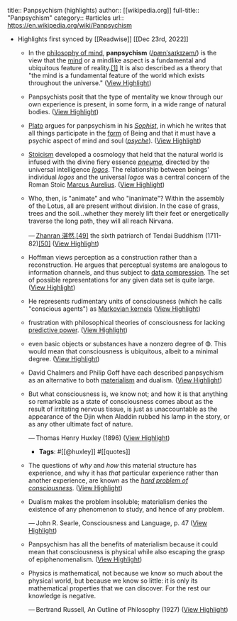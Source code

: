 title:: Panpsychism (highlights)
author:: [[wikipedia.org]]
full-title:: "Panpsychism"
category:: #articles
url:: https://en.wikipedia.org/wiki/Panpsychism

- Highlights first synced by [[Readwise]] [[Dec 23rd, 2022]]
	- In the [philosophy of mind](https://en.wikipedia.org/wiki/Philosophy_of_mind), **panpsychism** ([/pænˈsaɪkɪzəm/](https://en.wikipedia.org/wiki/Help:IPA/English)) is the view that the [mind](https://en.wikipedia.org/wiki/Mind) or a mindlike aspect is a fundamental and ubiquitous feature of reality.[[1]](https://en.wikipedia.org/wiki/Panpsychism#cite_note-sep-panpsych-1) It is also described as a theory that "the mind is a fundamental feature of the world which exists throughout the universe." ([View Highlight](https://read.readwise.io/read/01gmz1xc9a8wt7mh7ncj5csky8))
	- Panpsychists posit that the type of mentality we know through our own experience is present, in some form, in a wide range of natural bodies. ([View Highlight](https://read.readwise.io/read/01gmz1yhd7ndt1psxt4jm9m9p6))
	- [Plato](https://en.wikipedia.org/wiki/Plato) argues for panpsychism in his *[Sophist](https://en.wikipedia.org/wiki/Sophist_(dialogue))*, in which he writes that all things participate in the [form](https://en.wikipedia.org/wiki/Platonic_form) of Being and that it must have a psychic aspect of mind and soul (*[psyche](https://en.wikipedia.org/wiki/Psyche_(psychology))*). ([View Highlight](https://read.readwise.io/read/01gmz200hcbg5te0rpkt606w3z))
	- [Stoicism](https://en.wikipedia.org/wiki/Stoicism) developed a cosmology that held that the natural world is infused with the divine fiery essence *[pneuma](https://en.wikipedia.org/wiki/Pneuma_(Stoic))*, directed by the universal intelligence *[logos](https://en.wikipedia.org/wiki/Logos)*. The relationship between beings' individual *logos* and the universal *logos* was a central concern of the Roman Stoic [Marcus Aurelius](https://en.wikipedia.org/wiki/Marcus_Aurelius). ([View Highlight](https://read.readwise.io/read/01gmz20ech3cedbhqmgfk3e8z7))
	- Who, then, is "animate" and who "inanimate"? Within the assembly of the Lotus, all are present without division. In the case of grass, trees and the soil...whether they merely lift their feet or energetically traverse the long path, they will all reach Nirvana.
	  
	  — [Zhanran 湛然](https://en.wikipedia.org/wiki/Zhanran),[[49]](https://en.wikipedia.org/wiki/Panpsychism#cite_note-Parks-49) the sixth patriarch of Tendai Buddhism (1711-82)[[50]](https://en.wikipedia.org/wiki/Panpsychism#cite_note-50) ([View Highlight](https://read.readwise.io/read/01gmz237k9h9vb8wjy9tdx6khr))
	- Hoffman views perception as a construction rather than a reconstruction. He argues that perceptual systems are analogous to information channels, and thus subject to [data compression](https://en.wikipedia.org/wiki/Data_compression). The set of possible representations for any given data set is quite large. ([View Highlight](https://read.readwise.io/read/01gmz255pjqtt9heb8jz8t9c7b))
	- He represents rudimentary units of consciousness (which he calls "conscious agents") as [Markovian kernels](https://en.wikipedia.org/wiki/Markovian_kernel) ([View Highlight](https://read.readwise.io/read/01gmz25j9avw95zbghvpyr0xs3))
	- frustration with philosophical theories of consciousness for lacking [predictive power](https://en.wikipedia.org/wiki/Predictive_power). ([View Highlight](https://read.readwise.io/read/01gmz27dd9rwv2t7b26enttgbm))
	- even basic objects or substances have a nonzero degree of Φ. This would mean that consciousness is ubiquitous, albeit to a minimal degree. ([View Highlight](https://read.readwise.io/read/01gmz28e6y7vzha9ywb5pxv0xh))
	- David Chalmers and Philip Goff have each described panpsychism as an alternative to both [materialism](https://en.wikipedia.org/wiki/Materialism) and dualism. ([View Highlight](https://read.readwise.io/read/01gmz28xtevf6jva6da8w2f04p))
	- But what consciousness is, we know not; and how it is that anything so remarkable as a state of consciousness comes about as the result of irritating nervous tissue, is just as unaccountable as the appearance of the Djin when Aladdin rubbed his lamp in the story, or as any other ultimate fact of nature.
	  
	  — Thomas Henry Huxley (1896) ([View Highlight](https://read.readwise.io/read/01gmz2aw340147j3b573h9c0dh))
		- **Tags**: #[[@huxley]] #[[quotes]]
	- The questions of *why* and *how* this material structure has experience, and why it has *that* particular experience rather than another experience, are known as the *[hard problem of consciousness](https://en.wikipedia.org/wiki/Hard_problem_of_consciousness)*. ([View Highlight](https://read.readwise.io/read/01gmz2by7f6nvgjxtj18m0220a))
	- Dualism makes the problem insoluble; materialism denies the existence of any phenomenon to study, and hence of any problem.
	  
	  — John R. Searle, Consciousness and Language, p. 47 ([View Highlight](https://read.readwise.io/read/01gmz2dwq3d9sg0qavczhmbe92))
	- Panpsychism has all the benefits of materialism because it could mean that consciousness is physical while also escaping the grasp of epiphenomenalism. ([View Highlight](https://read.readwise.io/read/01gmz2es7v5f6ktd9rbvw400kt))
	- Physics is mathematical, not because we know so much about the physical world, but because we know so little: it is only its mathematical properties that we can discover. For the rest our knowledge is negative.
	  
	  — Bertrand Russell, An Outline of Philosophy (1927) ([View Highlight](https://read.readwise.io/read/01gmz2f7epvsb8tmkxzy3sw1xw))